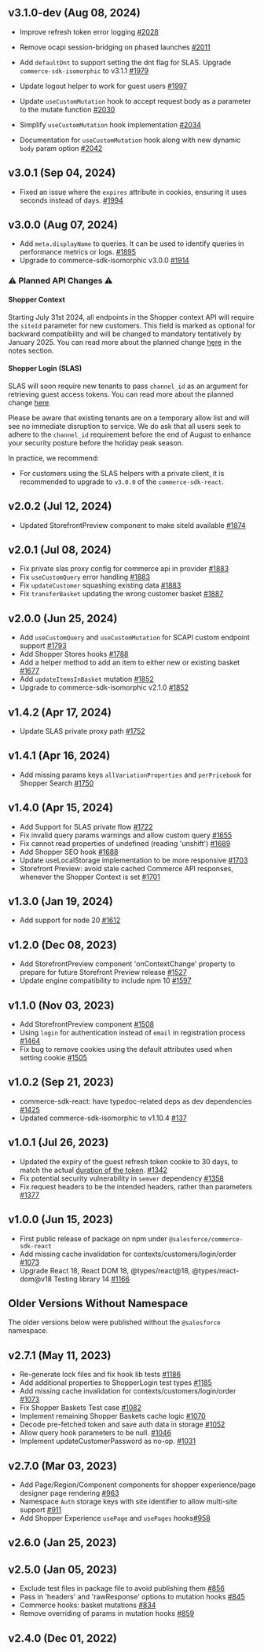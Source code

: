 ## v3.1.0-dev (Aug 08, 2024)

-   Improve refresh token error logging [#2028](https://github.com/SalesforceCommerceCloud/pwa-kit/pull/2028)
-   Remove ocapi session-bridging on phased launches [#2011](https://github.com/SalesforceCommerceCloud/pwa-kit/pull/2011)

-   Add `defaultDnt` to support setting the dnt flag for SLAS. Upgrade `commerce-sdk-isomorphic` to v3.1.1 [#1979](https://github.com/SalesforceCommerceCloud/pwa-kit/pull/1979)
-   Update logout helper to work for guest users [#1997](https://github.com/SalesforceCommerceCloud/pwa-kit/pull/1997)
-   Update `useCustomMutation` hook to accept request body as a parameter to the mutate function [#2030](https://github.com/SalesforceCommerceCloud/pwa-kit/pull/2030)
-  Simplify `useCustomMutation` hook implementation [#2034](https://github.com/SalesforceCommerceCloud/pwa-kit/pull/2034)
-  Documentation for `useCustomMutation` hook along with new dynamic `body` param option [#2042](https://github.com/SalesforceCommerceCloud/pwa-kit/pull/2042)

## v3.0.1 (Sep 04, 2024)

-   Fixed an issue where the `expires` attribute in cookies, ensuring it uses seconds instead of days. [#1994](https://github.com/SalesforceCommerceCloud/pwa-kit/pull/1994)

## v3.0.0 (Aug 07, 2024)

-   Add `meta.displayName` to queries. It can be used to identify queries in performance metrics or logs. [#1895](https://github.com/SalesforceCommerceCloud/pwa-kit/pull/1895)
-   Upgrade to commerce-sdk-isomorphic v3.0.0 [#1914](https://github.com/SalesforceCommerceCloud/pwa-kit/pull/1914)

### :warning: Planned API Changes :warning:

#### Shopper Context

Starting July 31st 2024, all endpoints in the Shopper context API will require the `siteId` parameter for new customers. This field is marked as optional for backward compatibility and will be changed to mandatory tentatively by January 2025. You can read more about the planned change [here](https://developer.salesforce.com/docs/commerce/commerce-api/references/shopper-context?meta=Summary) in the notes section.

#### Shopper Login (SLAS)

SLAS will soon require new tenants to pass `channel_id` as an argument for retrieving guest access tokens. You can read more about the planned change [here](https://developer.salesforce.com/docs/commerce/commerce-api/guide/slas.html#guest-tokens).

Please be aware that existing tenants are on a temporary allow list and will see no immediate disruption to service. We do ask that all users seek to adhere to the `channel_id` requirement before the end of August to enhance your security posture before the holiday peak season.

In practice, we recommend:

-   For customers using the SLAS helpers with a private client, it is recommended to upgrade to `v3.0.0` of the `commerce-sdk-react`.

## v2.0.2 (Jul 12, 2024)

-   Updated StorefrontPreview component to make siteId available [#1874](https://github.com/SalesforceCommerceCloud/pwa-kit/pull/1874)

## v2.0.1 (Jul 08, 2024)

-   Fix private slas proxy config for commerce api in provider [#1883](https://github.com/SalesforceCommerceCloud/pwa-kit/pull/1883)
-   Fix `useCustomQuery` error handling [#1883](https://github.com/SalesforceCommerceCloud/pwa-kit/pull/1883)
-   Fix `updateCustomer` squashing existing data [#1883](https://github.com/SalesforceCommerceCloud/pwa-kit/pull/1883)
-   Fix `transferBasket` updating the wrong customer basket [#1887](https://github.com/SalesforceCommerceCloud/pwa-kit/pull/1887)

## v2.0.0 (Jun 25, 2024)

-   Add `useCustomQuery` and `useCustomMutation` for SCAPI custom endpoint support [#1793](https://github.com/SalesforceCommerceCloud/pwa-kit/pull/1793)
-   Add Shopper Stores hooks [#1788](https://github.com/SalesforceCommerceCloud/pwa-kit/pull/1788)
-   Add a helper method to add an item to either new or existing basket [#1677](https://github.com/SalesforceCommerceCloud/pwa-kit/pull/1677)
-   Add `updateItemsInBasket` mutation [#1852](https://github.com/SalesforceCommerceCloud/pwa-kit/pull/1852)
-   Upgrade to commerce-sdk-isomorphic v2.1.0 [#1852](https://github.com/SalesforceCommerceCloud/pwa-kit/pull/1852)

## v1.4.2 (Apr 17, 2024)

-   Update SLAS private proxy path [#1752](https://github.com/SalesforceCommerceCloud/pwa-kit/pull/1752)

## v1.4.1 (Apr 16, 2024)

-   Add missing params keys `allVariationProperties` and `perPricebook` for Shopper Search [#1750](https://github.com/SalesforceCommerceCloud/pwa-kit/pull/1750)

## v1.4.0 (Apr 15, 2024)

-   Add Support for SLAS private flow [#1722](https://github.com/SalesforceCommerceCloud/pwa-kit/pull/1722)
-   Fix invalid query params warnings and allow custom query [#1655](https://github.com/SalesforceCommerceCloud/pwa-kit/pull/1655)
-   Fix cannot read properties of undefined (reading 'unshift') [#1689](https://github.com/SalesforceCommerceCloud/pwa-kit/pull/1689)
-   Add Shopper SEO hook [#1688](https://github.com/SalesforceCommerceCloud/pwa-kit/pull/1688)
-   Update useLocalStorage implementation to be more responsive [#1703](https://github.com/SalesforceCommerceCloud/pwa-kit/pull/1703)
-   Storefront Preview: avoid stale cached Commerce API responses, whenever the Shopper Context is set [#1701](https://github.com/SalesforceCommerceCloud/pwa-kit/pull/1701)

## v1.3.0 (Jan 19, 2024)

-   Add support for node 20 [#1612](https://github.com/SalesforceCommerceCloud/pwa-kit/pull/1612)

## v1.2.0 (Dec 08, 2023)

-   Add StorefrontPreview component 'onContextChange' property to prepare for future Storefront Preview release [#1527](https://github.com/SalesforceCommerceCloud/pwa-kit/pull/1527)
-   Update engine compatibility to include npm 10 [#1597](https://github.com/SalesforceCommerceCloud/pwa-kit/pull/1597)

## v1.1.0 (Nov 03, 2023)

-   Add StorefrontPreview component [#1508](https://github.com/SalesforceCommerceCloud/pwa-kit/pull/1508)
-   Using `login` for authentication instead of `email` in registration process [#1464](https://github.com/SalesforceCommerceCloud/pwa-kit/pull/1464)
-   Fix bug to remove cookies using the default attributes used when setting cookie [#1505](https://github.com/SalesforceCommerceCloud/pwa-kit/pull/1505)

## v1.0.2 (Sep 21, 2023)

-   commerce-sdk-react: have typedoc-related deps as dev dependencies [#1425](https://github.com/SalesforceCommerceCloud/pwa-kit/pull/1425)
-   Updated commerce-sdk-isomorphic to v1.10.4 [#137](https://github.com/SalesforceCommerceCloud/commerce-sdk-isomorphic/pull/137)

## v1.0.1 (Jul 26, 2023)

-   Updated the expiry of the guest refresh token cookie to 30 days, to match the actual [duration of the token](https://developer.salesforce.com/docs/commerce/commerce-api/guide/slas.html?q=refresh+token#access-tokens-and-refresh-tokens). [#1342](https://github.com/SalesforceCommerceCloud/pwa-kit/pull/1342)
-   Fix potential security vulnerability in `semver` dependency [#1358](https://github.com/SalesforceCommerceCloud/pwa-kit/pull/1358)
-   Fix request headers to be the intended headers, rather than parameters [#1377](https://github.com/SalesforceCommerceCloud/pwa-kit/pull/1377)

## v1.0.0 (Jun 15, 2023)

-   First public release of package on npm under `@salesforce/commerce-sdk-react`
-   Add missing cache invalidation for contexts/customers/login/order [#1073](https://github.com/SalesforceCommerceCloud/pwa-kit/pull/1073)
-   Upgrade React 18, React DOM 18, @types/react@18, @types/react-dom@v18 Testing library 14 [#1166](https://github.com/SalesforceCommerceCloud/pwa-kit/pull/1166)

## Older Versions Without Namespace

The older versions below were published without the `@salesforce` namespace.

## v2.7.1 (May 11, 2023)

-   Re-generate lock files and fix hook lib tests [#1186](https://github.com/SalesforceCommerceCloud/pwa-kit/pull/1186)
-   Add additional properties to ShopperLogin test types [#1185](https://github.com/SalesforceCommerceCloud/pwa-kit/pull/1185)
-   Add missing cache invalidation for contexts/customers/login/order [#1073](https://github.com/SalesforceCommerceCloud/pwa-kit/pull/1073)
-   Fix Shopper Baskets Test case [#1082](https://github.com/SalesforceCommerceCloud/pwa-kit/pull/1082)
-   Implement remaining Shopper Baskets cache logic [#1070](https://github.com/SalesforceCommerceCloud/pwa-kit/pull/1070)
-   Decode pre-fetched token and save auth data in storage [#1052](https://github.com/SalesforceCommerceCloud/pwa-kit/pull/1052)
-   Allow query hook parameters to be null. [#1046](https://github.com/SalesforceCommerceCloud/pwa-kit/pull/1046)
-   Implement updateCustomerPassword as no-op. [#1031](https://github.com/SalesforceCommerceCloud/pwa-kit/pull/1031)

## v2.7.0 (Mar 03, 2023)

-   Add Page/Region/Component components for shopper experience/page designer page rendering [#963](https://github.com/SalesforceCommerceCloud/pwa-kit/pull/963)
-   Namespace `Auth` storage keys with site identifier to allow multi-site support [#911](https://github.com/SalesforceCommerceCloud/pwa-kit/pull/911)
-   Add Shopper Experience `usePage` and `usePages` hooks[#958](https://github.com/SalesforceCommerceCloud/pwa-kit/pull/958)

## v2.6.0 (Jan 25, 2023)

## v2.5.0 (Jan 05, 2023)

-   Exclude test files in package file to avoid publishing them [#856](https://github.com/SalesforceCommerceCloud/pwa-kit/pull/856)
-   Pass in 'headers' and 'rawResponse' options to mutation hooks [#845](https://github.com/SalesforceCommerceCloud/pwa-kit/pull/845)
-   Commerce hooks: basket mutations [#834](https://github.com/SalesforceCommerceCloud/pwa-kit/pull/834)
-   Remove overriding of params in mutation hooks [#859](https://github.com/SalesforceCommerceCloud/pwa-kit/pull/859)

## v2.4.0 (Dec 01, 2022)
